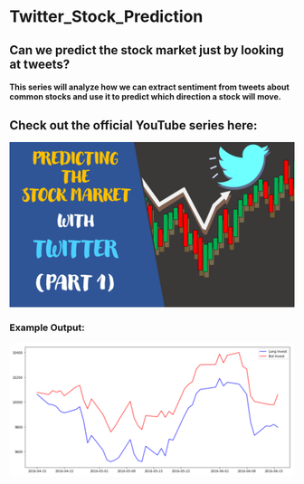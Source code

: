 # Twitter_Stock_Prediction

## Can we predict the stock market just by looking at tweets? 
#### This series will analyze how we can extract sentiment from tweets about common stocks and use it to predict which direction a stock will move.
## Check out the official YouTube series here: 
[![PushTheEnvelopAI](Youtube_Thumbnail.png)](http://www.youtube.com/watch?v=CmYRz0gmIW8&list=PLGxQQ15B6f3tN4HKizb5Gtedf1Ibm326z&index=2 "Predicting the Stock Market with Twitter (Part 1)")

### Example Output:
![Example Bot Prediction](Example_Output.png)
